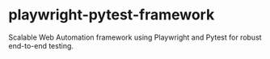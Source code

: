 # playwright-pytest-framework
Scalable Web Automation framework using Playwright and Pytest for robust end-to-end testing.
